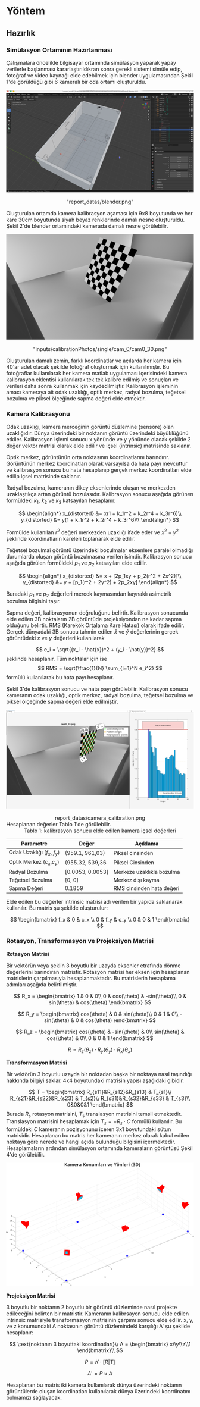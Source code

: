 # Yöntem
## Hazırlık
### Simülasyon Ortamının Hazırlanması
Çalışmalara öncelikle bilgisayar ortamında simülasyon yaparak yapay verilerle başlanması kararlaştırıldıkran sonra gerekli sistemi simüle edip, fotoğraf ve video kaynağı elde edebilmek için blender uygulamasından Şekil 1'de görüldüğü gibi 6 kameralı bir oda ortamı oluşturuldu.

![image](report_datas/blender.png)

<center>"report_datas/blender.png"</center>


Oluşturulan ortamda kamera kalibrasyon aşaması için 9x8 boyutunda ve her kare 30cm boyutunda siyah beyaz renklerinde damalı nesne oluşturuldu. Şekil 2'de blender ortamındaki kamerada damalı nesne görülebilir.

![image](inputs/calibrationPhotos/single/cam_0/cam0_30.png)

<center>"inputs/calibrationPhotos/single/cam_0/cam0_30.png"</center>

Oluşturulan damalı zemin, farklı koordinatlar ve açılarda her kamera için 40'ar adet olacak şekilde fotoğraf oluşturmak için kullanılmıştır. Bu fotoğraflar kullanılarak her kamera matlab uygulaması içerisindeki kamera kalibrasyon eklentisi kullanılarak tek tek kalibre edilmiş ve sonuçları ve verileri daha sonra kullanmak için kaydedilmiştir. Kalibrasyon işleminin amacı kameraya ait odak uzaklığı, optik merkez, radyal bozulma, teğetsel bozulma ve piksel ölçeğinde sapma değeri elde etmektir. 

### Kamera Kalibrasyonu
Odak uzaklığı, kamera merceğinin görüntü düzlemine (sensöre) olan uzaklığıdır. Dünya üzerindeki bir noktanın görüntü üzerindeki büyüklüğünü etkiler. Kalibrasyon işlemi sonucu x yönünde ve y yönünde olacak şekilde 2 değer vektör matrisi olarak elde edilir ve içsel (intrinsic) matrisinde saklanır.

Optik merkez, görüntünün orta noktasının koordinatlarını barındırır. Görüntünün merkez koordinatları olarak varsayılsa da hata payı mevcuttur ve kalibrasyon sonucu bu hata hesaplanıp gerçek merkez koordinatları elde edilip içsel matrisinde saklanır. 

Radyal bozulma, kameranın dikey eksenlerinde oluşan ve merkezden uzaklaştıkça artan görüntü bozulasıdır. Kalibrasyon sonucu aşağıda görünen formüldeki $k_1$, $k_2$ ve $k_3$ katsayıları hesaplanır.

$$
\begin{align*}
x_{distorted} &= x(1 + k_1r^2 + k_2r^4 + k_3r^6)\\
y_{distorted} &= y(1 + k_1r^2 + k_2r^4 + k_3r^6)\\
\end{align*}
$$

Formülde kullanılan $r^2$ değeri merkezden uzaklığı ifade eder ve $x^2 + y^2$ şeklinde koordinatların kareleri toplanarak elde edilir.

Teğetsel bozulmai görüntü üzerindeki bozulmalar eksenlere paralel olmadığı durumlarda oluşan görüntü bozulmasına verilen isimdir. Kalibrasyon sonucu aşağıda görülen formüldeki $p_1$ ve $p_2$ katsayıları elde edilir.

$$
\begin{align*}
x_{distorted} &= x + [2p_1xy + p_2(r^2 + 2x^2)]\\
y_{distorted} &= y + [p_1(r^2 + 2y^2) + 2p_2xy]
\end{align*}
$$

Buradaki $p_1$ ve $p_2$ değerleri mercek kaymasından kaynaklı asimetrik bozulma bilgisini taşır.

Sapma değeri, kalibrasyonun doğruluğunu belirtir. Kalibrasyon sonucunda elde edilen 3B noktaların 2B görüntüde projeksiyondan ne kadar sapma olduğunu belirtir. RMS (Karekök Ortalama Kare Hatası) olarak ifade edilir. Gerçek dünyadaki 3B sonucu tahmin edilen $\hat{x}$ ve $\hat{y}$ değerlerinin gerçek görüntüdeki $x$ ve $y$ değerleri kullanılarak  

$$
e_i = \sqrt{(x_i - \hat{x})^2 + (y_i - \hat{y})^2}
$$
şeklinde hesaplanır. Tüm noktalar için ise
$$
RMS = \sqrt{\frac{1}{N} \sum_{i=1}^N e_i^2}
$$
formülü kullanılarak bu hata payı hesaplanır.

Şekil 3'de kalibrasyon sonucu ve hata payı görülebilir. Kalibrasyon sonucu kameranın odak uzaklığı, optik merkez, radyal bozulma, teğetsel bozulma ve piksel ölçeğinde sapma değeri elde edilmiştir. 

![image](report_datas/camera_calibration.png)
<center>report_datas/camera_calibration.png</center>
Hesaplanan değerler Tablo 1'de görülebilir.
<center>Tablo 1: kalibrasyon sonucu elde edilen kamera içsel değerleri</center>

|Parametre|Değer|Açıklama|
|---------------------------|-----|--------|
|Odak Uzaklığı ($f_x$, $f_y$)|(959.1, 961,03)|Piksel cinsinden|
|Optik Merkez ($c_x$,$c_y$)|(955.32, 539,36|Piksel Cinsinden|
|Radyal Bozulma | \[0.0053, 0.0053\] | Merkeze uzaklıkla bozulma|
|Teğetsel Bozulma| \[0, 0\] | Merkez dışı kayma|
|Sapma Değeri | 0.1859 | RMS cinsinden hata değeri|

Elde edilen bu değerler intrinsic matrisi adı verilen bir yapıda saklanarak kullanılır. Bu matris şu şekilde oluşturulur:

$$
\begin{bmatrix}
f_x & 0   & c_x \\
0   & f_y & c_y \\
0   & 0   & 1
\end{bmatrix}
$$

### Rotasyon, Transformasyon ve Projeksiyon Matrisi 
**Rotasyon Matrisi**

Bir vektörün veya şeklin 3 boyutlu bir uzayda eksenler etrafında dönme değerlerini barındıran matristir. Rotasyon matrisi her eksen için hesaplanan matrislerin çarpılmasıyla hesaplanmaktadır. Bu matrislerin hesaplama adımları aşağıda belirtilmiştir.

$$
R_x =
\begin{bmatrix}
1    & 0    & 0\\
0    & cos(\theta) & -sin(\theta)\\
0    & sin(\theta) & cos(\theta)
\end{bmatrix}
$$

$$
R_y =
\begin{bmatrix}
cos(\theta) & 0 & sin(\theta)\\
0 & 1 & 0\\
-sin(\theta) & 0 & cos(\theta)
\end{bmatrix}
$$

$$
R_z =
\begin{bmatrix}
cos(\theta) & -sin(\theta) & 0\\
sin(\theta) & cos(\theta) & 0\\
0 & 0 & 1
\end{bmatrix}
$$

$$
R = R_z(\theta_z) \cdot R_y(\theta_y) \cdot R_x(\theta_x) 
$$

**Transformasyon Matrisi**

Bir vektörün 3 boyutlu uzayda bir noktadan başka bir noktaya nasıl taşındığı hakkında bilgiyi saklar. 4x4 boyutundaki matrisin yapısı aşağıdaki gibidir.

$$
T =
\begin{bmatrix}
R_{s11}&R_{s12}&R_{s13} & T_{s1}\\
R_{s21}&R_{s22}&R_{s23} & T_{s2}\\
R_{s31}&R_{s32}&R_{s33} & T_{s3}\\
0&0&0&1
\end{bmatrix}
$$
Burada $R_s$ rotasyon matrisini, $T_s$ translasyon matrisini temsil etmektedir. Translasyon matrisini hesaplamak için $T_s = -R_s \cdot C$ formülü kullanılır. Bu formüldeki $C$ kameranın pozisyonunu içeren 3x1 boyutundaki sütun matrisidir. Hesaplanan bu matris her kameranın merkez olarak kabul edilen noktaya göre nerede ve hangi açıda bulunduğu bilgisini içermektedir. Hesaplamaların ardından simülasyon ortamında kameraların görüntüsü Şekil 4'de görülebilir.

![image](report_datas/camera_positions.png)

**Projeksiyon Matrisi**

3 boyutlu bir noktanın 2 boyutlu bir görüntü düzleminde nasıl projekte edileceğini belirten bir matristir. Kameranın kalibrsayon sonucu elde edilen intrinsic matrisiyle transformasyon matrisinin çarpımı sonucu elde edilir. x, y, ve z konumundaki A noktasının görüntü düzlemindeki karşılığı A' şu şekilde hesaplanır:

$$
\text{noktanın 3 boyuttaki koordinatları}\\
A = 
\begin{bmatrix}
x\\y\\z\\1 
\end{bmatrix}\\
$$

$$
P = K \cdot [R|T]
$$

$$
A' = P \times A
$$

Hesaplanan bu matris iki kamera kullanılarak dünya üzerindeki noktanın görüntülerde oluşan koordinatları kullanılarak dünya üzerindeki koordinatını bulmamızı sağlayacak.
